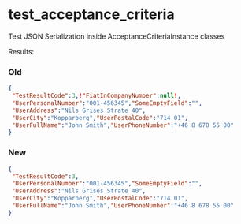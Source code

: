 # test_acceptance_criteria
Test JSON Serialization inside AcceptanceCriteriaInstance classes

Results:

### Old

```json
{
 "TestResultCode":3,!"FiatInCompanyNumber":null!,
 "UserPersonalNumber":"001-456345","SomeEmptyField":"",
 "UserAddress":"Nils Grises Strate 40",
 "UserCity":"Kopparberg","UserPostalCode":"714 01",
 "UserFullName":"John Smith","UserPhoneNumber":"+46 8 678 55 00"
}
```

### New

```json
{
 "TestResultCode":3,
 "UserPersonalNumber":"001-456345","SomeEmptyField":"",
 "UserAddress":"Nils Grises Strate 40",
 "UserCity":"Kopparberg","UserPostalCode":"714 01",
 "UserFullName":"John Smith","UserPhoneNumber":"+46 8 678 55 00"
}
```
